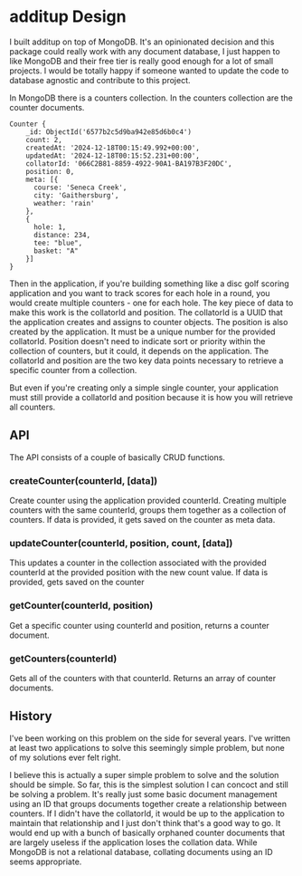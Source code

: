 # additup Design

I built additup on top of MongoDB. It's an opinionated decision and this package could really work with any document database, I just happen to like MongoDB and their free tier is really good enough for a lot of small projects. I would be totally happy if someone wanted to update the code to database agnostic and contribute to this project.

In MongoDB there is a counters collection. In the counters collection are the counter documents. 

```
Counter {
    _id: ObjectId('6577b2c5d9ba942e85d6b0c4')
    count: 2,
    createdAt: '2024-12-18T00:15:49.992+00:00',
    updatedAt: '2024-12-18T00:15:52.231+00:00',
    collatorId: '066C2B81-8859-4922-90A1-BA197B3F20DC',
    position: 0,
    meta: [{
      course: 'Seneca Creek',
      city: 'Gaithersburg',
      weather: 'rain'
    },
    {
      hole: 1,
      distance: 234,
      tee: "blue",
      basket: "A"
    }]
}
```

Then in the application, if you're building something like a disc golf scoring application and you want to track scores for each hole in a round, you would create multiple counters - one for each hole. The key piece of data to make this work is the collatorId and position. The collatorId is a UUID that the application creates and assigns to counter objects. The position is also created by the application. It must be a unique number for the provided collatorId. Position doesn't need to indicate sort or priority within the collection of counters, but it could, it depends on the application. The collatorId and position are the two key data points necessary to retrieve a specific counter from a collection.

But even if you're creating only a simple single counter, your application must still provide a collatorId and position because it is how you will retrieve all counters. 

## API
The API consists of a couple of basically CRUD functions.

### createCounter(counterId, [data])
Create counter using the application provided counterId. Creating multiple counters with the same counterId, groups them together as a collection of counters. If data is provided, it gets saved on the counter as meta data.

### updateCounter(counterId, position, count, [data])
This updates a counter in the collection associated with the provided counterId at the provided position with the new count value. If data is provided, gets saved on the counter 

### getCounter(counterId, position)
Get a specific counter using counterId and position, returns a counter document.

### getCounters(counterId)
Gets all of the counters with that counterId. Returns an array of counter documents.

## History

I've been working on this problem on the side for several years. I've written at least two applications to solve this seemingly simple problem, but none of my solutions ever felt right. 

I believe this is actually a super simple problem to solve and the solution should be simple. So far, this is the simplest solution I can concoct and still be solving a problem. It's really just some basic document management using an ID that groups documents together create a relationship between counters. If I didn't have the collatorId, it would be up to the application to maintain that relationship and I just don't think that's a good way to go. It would end up with a bunch of basically orphaned counter documents that are largely useless if the application loses the collation data. While MongoDB is not a relational database, collating documents using an ID seems appropriate.
